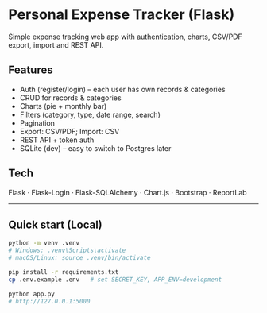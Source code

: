 # Personal Expense Tracker (Flask)

Simple expense tracking web app with authentication, charts, CSV/PDF export, import and REST API.

## Features
- Auth (register/login) – each user has own records & categories
- CRUD for records & categories
- Charts (pie + monthly bar)
- Filters (category, type, date range, search)
- Pagination
- Export: CSV/PDF; Import: CSV
- REST API + token auth
- SQLite (dev) – easy to switch to Postgres later

## Tech
Flask · Flask-Login · Flask-SQLAlchemy · Chart.js · Bootstrap · ReportLab

---

## Quick start (Local)

```bash
python -m venv .venv
# Windows: .venv\Scripts\activate
# macOS/Linux: source .venv/bin/activate

pip install -r requirements.txt
cp .env.example .env   # set SECRET_KEY, APP_ENV=development

python app.py
# http://127.0.0.1:5000
